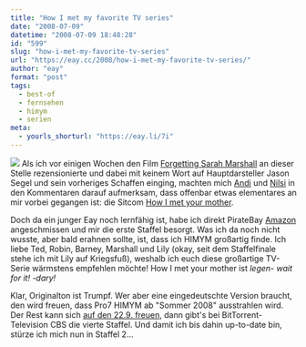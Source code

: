 ```yaml
---
title: "How I met my favorite TV series"
date: "2008-07-09"
datetime: "2008-07-09 18:48:28"
id: "599"
slug: "how-i-met-my-favorite-tv-series"
url: "https://eay.cc/2008/how-i-met-my-favorite-tv-series/"
author: "eay"
format: "post"
tags:
  - best-of
  - fernsehen
  - himym
  - serien
meta:
  - yourls_shorturl: "https://eay.li/7i"
---
```


![](/uploads/2008/howimetyourmother.jpg) Als ich vor einigen Wochen den Film [Forgetting Sarah Marshall](//eay.cc/2008/forgetting-kristen-bell/) an dieser Stelle rezensionierte und dabei mit keinem Wort auf Hauptdarsteller Jason Segel und sein vorheriges Schaffen einging, machten mich [Andi](http://www.andisblog.de/) und [Nilsi](http://www.nils-kraus.de/) in den Kommentaren darauf aufmerksam, dass offenbar etwas elementares an mir vorbei gegangen ist: die Sitcom [How I met your mother](http://de.wikipedia.org/wiki/How_I_Met_Your_Mother).

Doch da ein junger Eay noch lernfähig ist, habe ich direkt PirateBay [Amazon](http://www.amazon.de/exec/obidos/ASIN/B000NDFMZC/eayznet-21) angeschmissen und mir die erste Staffel besorgt. Was ich da noch nicht wusste, aber bald erahnen sollte, ist, dass ich HIMYM großartig finde. Ich liebe Ted, Robin, Barney, Marshall und Lily (okay, seit dem Staffelfinale stehe ich mit Lily auf Kriegsfuß), weshalb ich euch diese großartige TV-Serie wärmstens empfehlen möchte! How I met your mother ist _legen- wait for it! -dary!_

Klar, Originalton ist Trumpf. Wer aber eine eingedeutschte Version braucht, den wird freuen, dass Pro7 HIMYM ab "Sommer 2008" ausstrahlen wird. Der Rest kann sich [auf den 22.9. freuen](http://www.serienjunkies.de/news/cbs-kuendigt-18688.html), dann gibt's bei BitTorrent-Television CBS die vierte Staffel. Und damit ich bis dahin up-to-date bin, stürze ich mich nun in Staffel 2...
